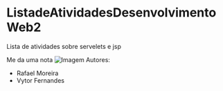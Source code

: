 # ListadeAtividadesDesenvolvimentoWeb2


Lista de atividades sobre servelets e jsp 

Me da uma nota
![Imagem](https://imgflip.com/memetemplate/156715740/Urso-do-pica-pau-pedindo-comida)
Autores:
  * Rafael Moreira
  * Vytor Fernandes
